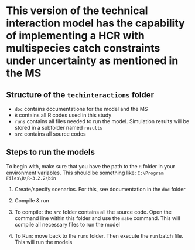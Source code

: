 # This version of the technical interaction model has the capability of implementing a HCR with multispecies catch constraints under uncertainty as mentioned in the MS #

## Structure of the `techinteractions` folder ##
- `doc` contains documentations for the model and the MS
- `R` contains all R codes used in this study
- `runs` contains all files needed to run the model. Simulation results will be stored in a subfolder named `results`
- `src` contains all source codes

## Steps to run the models ##

To begin with, make sure that you have the path to the `R` folder in your environment variables. This should be something like: `C:\Program Files\R\R-3.2.2\bin`

1. Create/specify scenarios. For this, see documentation in the `doc` folder

2. Compile & run 
  1. To compile: the `src` folder contains all the source code. Open the command line within this folder and use the `make` command. This will compile all necessary files to run the model
  2. To Run: move back to the `runs` folder. Then execute the `run` batch file. This will run the models
